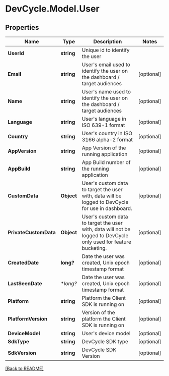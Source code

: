 # DevCycle.Model.User
## Properties

| Name                  | Type       | Description                                                                                                           | Notes      |
|-----------------------|------------|-----------------------------------------------------------------------------------------------------------------------|------------|
| **UserId**            | **string** | Unique id to identify the user                                                                                        |            |
| **Email**             | **string** | User&#x27;s email used to identify the user on the dashboard / target audiences                                       | [optional] |
| **Name**              | **string** | User&#x27;s name used to identify the user on the dashboard / target audiences                                        | [optional] |
| **Language**          | **string** | User&#x27;s language in ISO 639-1 format                                                                              | [optional] |
| **Country**           | **string** | User&#x27;s country in ISO 3166 alpha-2 format                                                                        | [optional] |
| **AppVersion**        | **string** | App Version of the running application                                                                                | [optional] |
| **AppBuild**          | **string** | App Build number of the running application                                                                           | [optional] |
| **CustomData**        | **Object** | User&#x27;s custom data to target the user with, data will be logged to DevCycle for use in dashboard.                | [optional] |
| **PrivateCustomData** | **Object** | User&#x27;s custom data to target the user with, data will not be logged to DevCycle only used for feature bucketing. | [optional] |
| **CreatedDate**       | **long?**  | Date the user was created, Unix epoch timestamp format                                                                | [optional] |
| **LastSeenDate**      | **long?*   | Date the user was created, Unix epoch timestamp format                                                                | [optional] |
| **Platform**          | **string** | Platform the Client SDK is running on                                                                                 | [optional] |
| **PlatformVersion**   | **string** | Version of the platform the Client SDK is running on                                                                  | [optional] |
| **DeviceModel**       | **string** | User&#x27;s device model                                                                                              | [optional] |
| **SdkType**           | **string** | DevCycle SDK type                                                                                                     | [optional] |
| **SdkVersion**        | **string** | DevCycle SDK Version                                                                                                  | [optional] |

[[Back to README]](../README.md)


